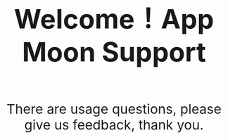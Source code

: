 <html>
<head lang="en">
    <meta charset="UTF-8">
    <title>App Moon</title>
    <style type="text/css">
    .theme{
      display: block;
      width: 100%;
      font-size: 30px;
      margin: 100px auto;
      text-align:center;
    }
    </style>
</head>
<body>
<div class="theme">
<h1>Welcome！App Moon Support</h1>
<br/>
There are usage questions, please give us feedback, thank you.
</div>
</body>
</html>

